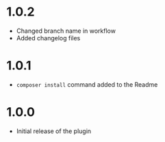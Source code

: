 # 1.0.2

- Changed branch name in workflow
- Added changelog files

# 1.0.1

- `composer install` command added to the Readme

# 1.0.0

- Initial release of the plugin
